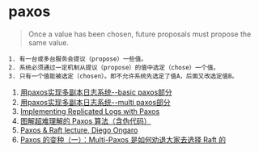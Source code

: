 # paxos
> Once a value has been chosen, future proposals must propose the same value.

```
1. 有一台或多台服务会提议（propose）一些值。
2. 系统必须通过一定机制从提议（propose）的值中选定（chose）一个值。
3. 只有一个值能被选定（chosen）。即不允许系统先选定了值A，后面又改选定值B。
``` 

1. [用paxos实现多副本日志系统--basic paxos部分](https://cloud.tencent.com/developer/article/1147420)
2. [用paxos实现多副本日志系统--multi paxos部分](https://cloud.tencent.com/developer/article/1158799)
3. [Implementing Replicated Logs with Paxos](https://ongardie.net/static/raft/userstudy/paxos.pdf)
4. [图解超难理解的 Paxos 算法（含伪代码）](https://xie.infoq.cn/article/e53cbcd0e723e3a6ce4be3b8c)
5. [Paxos & Raft lecture, Diego Ongaro](https://www.bilibili.com/video/BV1WW411a77S?from=search&seid=9258539723484618240&spm_id_from=333.337.0.0)
6. [Paxos 的变种（一）：Multi-Paxos 是如何劝退大家去选择 Raft 的](https://xie.infoq.cn/article/92f6b1a031594da8164645459)
